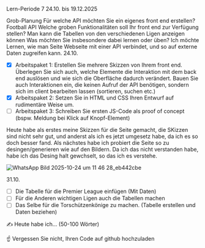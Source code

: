 Lern-Periode 7
24.10. bis 19.12.2025

Grob-Planung
Für welche API möchten Sie ein eigenes front end erstellen? Football API
Welche groben Funktionalitäten soll Ihr front end zur Verfügung stellen? Man kann die Tabellen von den verschiedenen Ligen anzeigen können
Was möchten Sie insbesondere dabei lernen oder üben? Ich möchte Lernen, wie man Seite Webseite mit einer API verbindet, und so auf externe Daten zugreifen kann.
24.10.
- [X] Arbeitspaket 1: Erstellen Sie mehrere Skizzen von Ihrem front end. Überlegen Sie sich auch, welche Elemente die Interaktion mit dem back end auslösen und wie sich die Oberfläche dadurch verändert. Bauen Sie auch Interaktionen ein, die keinen Aufruf der API benötigen, sondern sich im client bearbeiten lassen (sortieren, suchen etc.)
- [X] Arbeitspaket 2: Setzen Sie in HTML und CSS Ihren Entwurf auf rudimentäre Weise um.
- [ ] Arbeitspaket 3: Schreiben Sie ersten JS-Code als proof of concept (bspw. Meldung bei Klick auf Knopf-Element)

Heute habe als erstes meine Skizzen für die Seite gemacht, die SKizzen sind nicht sehr gut, und anderst als ich es jetzt umgesetz habe, da ich es so doch besser fand. Als nächstes habe ich probiert die Seite so zu desingen/generieren wie auf den Bildern. Da ich das nicht verstanden habe, habe ich das Desing halt gewchselt, so das ich es verstehe.


![WhatsApp Bild 2025-10-24 um 11 46 28_eb442cbe](https://github.com/user-attachments/assets/f1a07a42-b9a7-48be-b30b-6a50ed6b8ca1)


31.10.
- [ ] Die Tabelle für die Premier League einfügen (Mit Daten)
- [ ] Für die Anderen wichtigen Ligen auch die Tabellen machen
- [ ] Das Selbe für die Torschützenkönige zu machen. (Tabelle erstellen und Daten beziehen)

✍️ Heute habe ich... (50-100 Wörter)

☝️ Vergessen Sie nicht, Ihren Code auf github hochzuladen
